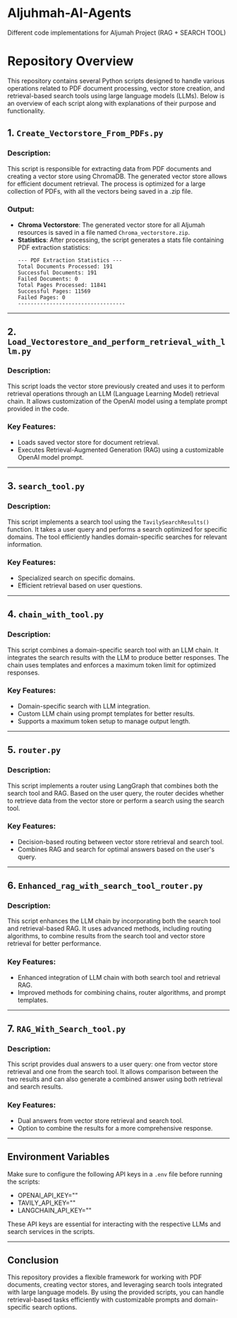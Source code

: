 # Aljuhmah-AI-Agents
Different code implementations for Aljumah Project (RAG + SEARCH TOOL)

# Repository Overview

This repository contains several Python scripts designed to handle various operations related to PDF document processing, vector store creation, and retrieval-based search tools using large language models (LLMs). Below is an overview of each script along with explanations of their purpose and functionality.

## 1. `Create_Vectorstore_From_PDFs.py`

### Description:
This script is responsible for extracting data from PDF documents and creating a vector store using ChromaDB. The generated vector store allows for efficient document retrieval. The process is optimized for a large collection of PDFs, with all the vectors being saved in a .zip file.

### Output:
- **Chroma Vectorstore**: The generated vector store for all Aljumah resources is saved in a file named `Chroma_vectorstore.zip`.
- **Statistics**: After processing, the script generates a stats file containing PDF extraction statistics:
    ```
    --- PDF Extraction Statistics ---
    Total Documents Processed: 191
    Successful Documents: 191
    Failed Documents: 0
    Total Pages Processed: 11841
    Successful Pages: 11569
    Failed Pages: 0
    ----------------------------------
    ```

---

## 2. `Load_Vectorestore_and_perform_retrieval_with_llm.py`

### Description:
This script loads the vector store previously created and uses it to perform retrieval operations through an LLM (Language Learning Model) retrieval chain. It allows customization of the OpenAI model using a template prompt provided in the code.

### Key Features:
- Loads saved vector store for document retrieval.
- Executes Retrieval-Augmented Generation (RAG) using a customizable OpenAI model prompt.

---

## 3. `search_tool.py`

### Description:
This script implements a search tool using the `TavilySearchResults()` function. It takes a user query and performs a search optimized for specific domains. The tool efficiently handles domain-specific searches for relevant information.

### Key Features:
- Specialized search on specific domains.
- Efficient retrieval based on user questions.

---

## 4. `chain_with_tool.py`

### Description:
This script combines a domain-specific search tool with an LLM chain. It integrates the search results with the LLM to produce better responses. The chain uses templates and enforces a maximum token limit for optimized responses.

### Key Features:
- Domain-specific search with LLM integration.
- Custom LLM chain using prompt templates for better results.
- Supports a maximum token setup to manage output length.

---

## 5. `router.py`

### Description:
This script implements a router using LangGraph that combines both the search tool and RAG. Based on the user query, the router decides whether to retrieve data from the vector store or perform a search using the search tool.

### Key Features:
- Decision-based routing between vector store retrieval and search tool.
- Combines RAG and search for optimal answers based on the user's query.

---

## 6. `Enhanced_rag_with_search_tool_router.py`

### Description:
This script enhances the LLM chain by incorporating both the search tool and retrieval-based RAG. It uses advanced methods, including routing algorithms, to combine results from the search tool and vector store retrieval for better performance.

### Key Features:
- Enhanced integration of LLM chain with both search tool and retrieval RAG.
- Improved methods for combining chains, router algorithms, and prompt templates.

---

## 7. `RAG_With_Search_tool.py`

### Description:
This script provides dual answers to a user query: one from vector store retrieval and one from the search tool. It allows comparison between the two results and can also generate a combined answer using both retrieval and search results.

### Key Features:
- Dual answers from vector store retrieval and search tool.
- Option to combine the results for a more comprehensive response.

---

## Environment Variables

Make sure to configure the following API keys in a `.env` file before running the scripts:
- OPENAI_API_KEY="" 
- TAVILY_API_KEY="" 
- LANGCHAIN_API_KEY=""


These API keys are essential for interacting with the respective LLMs and search services in the scripts.

---

## Conclusion

This repository provides a flexible framework for working with PDF documents, creating vector stores, and leveraging search tools integrated with large language models. By using the provided scripts, you can handle retrieval-based tasks efficiently with customizable prompts and domain-specific search options.
